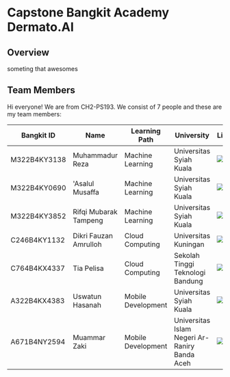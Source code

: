Capstone Bangkit Academy Dermato.AI
==
## Overview

<p align="justify">someting that awesomes</p>

Team Members
--
<!--

**Here are some ideas to get you started:**

🙋‍♀️ A short introduction - what is your organization all about?
🌈 Contribution guidelines - how can the community get involved?
👩‍💻 Useful resources - where can the community find your docs? Is there anything else the community should know?
🍿 Fun facts - what does your team eat for breakfast?
🧙 Remember, you can do mighty things with the power of [Markdown](https://docs.github.com/github/writing-on-github/getting-started-with-writing-and-formatting-on-github/basic-writing-and-formatting-syntax)
-->

Hi everyone! We are from CH2-PS193. We consist of 7 people and these are my team members:

| Bangkit ID | Name     | Learning Path | University  |LinkedIn | Github |
| ---        | ---      | ---           | ---         | ---       |--     |
| M322B4KY3138| Muhammadur Reza | Machine Learning | Universitas Syiah Kuala | [![text](https://img.shields.io/badge/LinkedIn-0077B5?style=for-the-badge&logo=linkedin&logoColor=white)](https://www.linkedin.com/in/muhammadur-reza/) |[![text](https://img.shields.io/badge/Github-181717?style=for-the-badge&logo=github&logoColor=white)](https://github.com/muhammadurreza ) |
| M322B4KY0690 | 'Asalul Musaffa | Machine Learning | Universitas Syiah Kuala | [![text](https://img.shields.io/badge/LinkedIn-0077B5?style=for-the-badge&logo=linkedin&logoColor=white)](https://www.linkedin.com/in/asalul-musaffa-556677231/) |[![text](https://img.shields.io/badge/Github-181717?style=for-the-badge&logo=github&logoColor=white)](https://github.com/Asalulzy)|
| M322B4KY3852 | Rifqi Mubarak Tampeng | Machine Learning | Universitas Syiah Kuala | [![text](https://img.shields.io/badge/LinkedIn-0077B5?style=for-the-badge&logo=linkedin&logoColor=white)](https://www.linkedin.com/in/rifqiimt/) |[![text](https://img.shields.io/badge/Github-181717?style=for-the-badge&logo=github&logoColor=white)](https://github.com/rifqiimt)|
| C246B4KY1132 | Dikri Fauzan Amrulloh | Cloud Computing | Universitas Kuningan | [![text](https://img.shields.io/badge/LinkedIn-0077B5?style=for-the-badge&logo=linkedin&logoColor=white)](https://www.linkedin.com/in/dikri/) |[![text](https://img.shields.io/badge/Github-181717?style=for-the-badge&logo=github&logoColor=white)](https://github.com/dikrifzn)|
| C764B4KX4337 | Tia Pelisa | Cloud Computing | Sekolah Tinggi Teknologi Bandung | [![text](https://img.shields.io/badge/LinkedIn-0077B5?style=for-the-badge&logo=linkedin&logoColor=white)]() |[![text](https://img.shields.io/badge/Github-181717?style=for-the-badge&logo=github&logoColor=white)](https://github.com/tiaaapls)|
| A322B4KX4383 | Uswatun Hasanah | Mobile Development | Universitas Syiah Kuala | [![text](https://img.shields.io/badge/LinkedIn-0077B5?style=for-the-badge&logo=linkedin&logoColor=white)](https://www.linkedin.com/in/uswatun-hasanah-7bb13328b?utm_source=share&utm_campaign=share_via&utm_content=profile&utm_medium=android_app) |[![text](https://img.shields.io/badge/Github-181717?style=for-the-badge&logo=github&logoColor=white)](https://github.com/uswtunhsnahh) |
| A671B4NY2594 | Muammar Zaki | Mobile Development | Universitas Islam Negeri Ar-Raniry Banda Aceh | [![text](https://img.shields.io/badge/LinkedIn-0077B5?style=for-the-badge&logo=linkedin&logoColor=white)](https://linkedin.com/in/muammar-zaki-b6387a2a0) | [![text](https://img.shields.io/badge/Github-181717?style=for-the-badge&logo=github&logoColor=white)](https://github.com/muammarzaki) |
